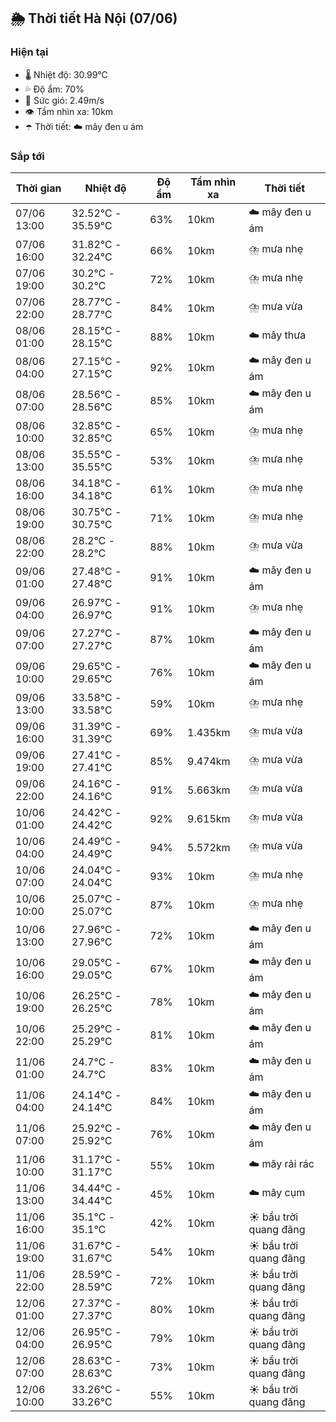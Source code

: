 ## 🌦️ Thời tiết Hà Nội (07/06)

### Hiện tại

- 🌡️ Nhiệt độ: 30.99℃
- 💦 Độ ẩm: 70%
- 💨 Sức gió: 2.49m/s
- 👁️ Tầm nhìn xa: 10km
- ☂️ Thời tiết: ☁️ mây đen u ám

### Sắp tới

| Thời gian | Nhiệt độ | Độ ẩm | Tầm nhìn xa | Thời tiết |
| --- | --- | --- | --- | --- |
| 07/06 13:00 | 32.52℃ - 35.59℃ | 63% | 10km | ☁️ mây đen u ám |
| 07/06 16:00 | 31.82℃ - 32.24℃ | 66% | 10km | ⛈️ mưa nhẹ |
| 07/06 19:00 | 30.2℃ - 30.2℃ | 72% | 10km | ⛈️ mưa nhẹ |
| 07/06 22:00 | 28.77℃ - 28.77℃ | 84% | 10km | ⛈️ mưa vừa |
| 08/06 01:00 | 28.15℃ - 28.15℃ | 88% | 10km | ☁️ mây thưa |
| 08/06 04:00 | 27.15℃ - 27.15℃ | 92% | 10km | ☁️ mây đen u ám |
| 08/06 07:00 | 28.56℃ - 28.56℃ | 85% | 10km | ☁️ mây đen u ám |
| 08/06 10:00 | 32.85℃ - 32.85℃ | 65% | 10km | ⛈️ mưa nhẹ |
| 08/06 13:00 | 35.55℃ - 35.55℃ | 53% | 10km | ⛈️ mưa nhẹ |
| 08/06 16:00 | 34.18℃ - 34.18℃ | 61% | 10km | ⛈️ mưa nhẹ |
| 08/06 19:00 | 30.75℃ - 30.75℃ | 71% | 10km | ⛈️ mưa nhẹ |
| 08/06 22:00 | 28.2℃ - 28.2℃ | 88% | 10km | ⛈️ mưa vừa |
| 09/06 01:00 | 27.48℃ - 27.48℃ | 91% | 10km | ☁️ mây đen u ám |
| 09/06 04:00 | 26.97℃ - 26.97℃ | 91% | 10km | ⛈️ mưa nhẹ |
| 09/06 07:00 | 27.27℃ - 27.27℃ | 87% | 10km | ☁️ mây đen u ám |
| 09/06 10:00 | 29.65℃ - 29.65℃ | 76% | 10km | ☁️ mây đen u ám |
| 09/06 13:00 | 33.58℃ - 33.58℃ | 59% | 10km | ⛈️ mưa nhẹ |
| 09/06 16:00 | 31.39℃ - 31.39℃ | 69% | 1.435km | ⛈️ mưa vừa |
| 09/06 19:00 | 27.41℃ - 27.41℃ | 85% | 9.474km | ⛈️ mưa vừa |
| 09/06 22:00 | 24.16℃ - 24.16℃ | 91% | 5.663km | ⛈️ mưa vừa |
| 10/06 01:00 | 24.42℃ - 24.42℃ | 92% | 9.615km | ⛈️ mưa vừa |
| 10/06 04:00 | 24.49℃ - 24.49℃ | 94% | 5.572km | ⛈️ mưa vừa |
| 10/06 07:00 | 24.04℃ - 24.04℃ | 93% | 10km | ⛈️ mưa nhẹ |
| 10/06 10:00 | 25.07℃ - 25.07℃ | 87% | 10km | ⛈️ mưa nhẹ |
| 10/06 13:00 | 27.96℃ - 27.96℃ | 72% | 10km | ☁️ mây đen u ám |
| 10/06 16:00 | 29.05℃ - 29.05℃ | 67% | 10km | ☁️ mây đen u ám |
| 10/06 19:00 | 26.25℃ - 26.25℃ | 78% | 10km | ☁️ mây đen u ám |
| 10/06 22:00 | 25.29℃ - 25.29℃ | 81% | 10km | ☁️ mây đen u ám |
| 11/06 01:00 | 24.7℃ - 24.7℃ | 83% | 10km | ☁️ mây đen u ám |
| 11/06 04:00 | 24.14℃ - 24.14℃ | 84% | 10km | ☁️ mây đen u ám |
| 11/06 07:00 | 25.92℃ - 25.92℃ | 76% | 10km | ☁️ mây đen u ám |
| 11/06 10:00 | 31.17℃ - 31.17℃ | 55% | 10km | ☁️ mây rải rác |
| 11/06 13:00 | 34.44℃ - 34.44℃ | 45% | 10km | ☁️ mây cụm |
| 11/06 16:00 | 35.1℃ - 35.1℃ | 42% | 10km | ☀️ bầu trời quang đãng |
| 11/06 19:00 | 31.67℃ - 31.67℃ | 54% | 10km | ☀️ bầu trời quang đãng |
| 11/06 22:00 | 28.59℃ - 28.59℃ | 72% | 10km | ☀️ bầu trời quang đãng |
| 12/06 01:00 | 27.37℃ - 27.37℃ | 80% | 10km | ☀️ bầu trời quang đãng |
| 12/06 04:00 | 26.95℃ - 26.95℃ | 79% | 10km | ☀️ bầu trời quang đãng |
| 12/06 07:00 | 28.63℃ - 28.63℃ | 73% | 10km | ☀️ bầu trời quang đãng |
| 12/06 10:00 | 33.26℃ - 33.26℃ | 55% | 10km | ☀️ bầu trời quang đãng |
